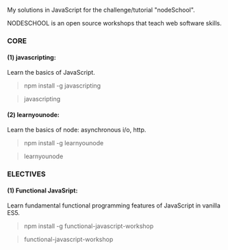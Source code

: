 My solutions in JavaScript for the challenge/tutorial "nodeSchool".

NODESCHOOL is an open source workshops that teach web software skills.

### CORE 

#### (1) javascripting: 
Learn the basics of JavaScript.
> npm install -g javascripting

> javascripting

#### (2) learnyounode: 
Learn the basics of node: asynchronous i/o, http.
> npm install -g learnyounode

> learnyounode

### ELECTIVES

#### (1) Functional JavaSript: 
Learn fundamental functional programming features of JavaScript in vanilla ES5.
> npm install -g functional-javascript-workshop

> functional-javascript-workshop
